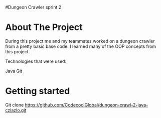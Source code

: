 #Dungeon Crawler sprint 2

# About The Project
During this project me and my teammates worked on a dungeon crawler from a pretty
basic base code. I learned many of the OOP concepts from this project.

Technologies that were used:

Java
Git

# Getting started
Git clone https://github.com/CodecoolGlobal/dungeon-crawl-2-java-czlazlo.git
